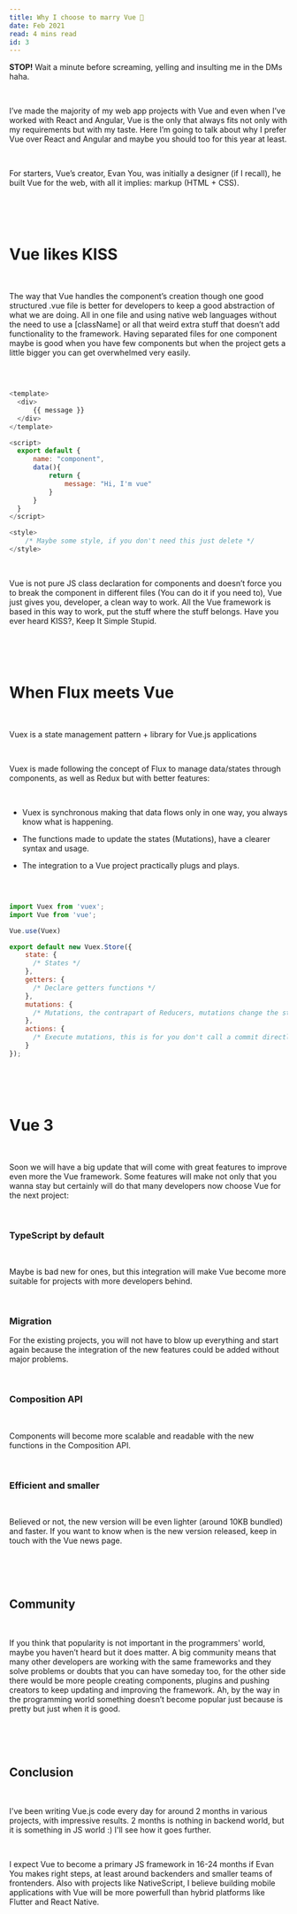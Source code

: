 ```yaml
---
title: Why I choose to marry Vue 💍
date: Feb 2021
read: 4 mins read
id: 3
---
```


**STOP!** Wait a minute before screaming, yelling and insulting me in the DMs haha.

<br/>

I’ve made the majority of my web app projects with Vue and even when I’ve worked with React and Angular, Vue is the only that always fits not only with my requirements but with my taste. Here I’m going to talk about why I prefer Vue over React and Angular and maybe you should too for this year at least.

<br/>

For starters, Vue’s creator, Evan You, was initially a designer (if I recall), he built Vue for the web, with all it implies: markup (HTML + CSS).

<br/>
<br/>
<br/>

# **Vue likes KISS**

<br/>

The way that Vue handles the component’s creation though one good structured .vue file is better for developers to keep a good abstraction of what we are doing. All in one file and using native web languages without the need to use a [className] or all that weird extra stuff that doesn’t add functionality to the framework. Having separated files for one component maybe is good when you have few components but when the project gets a little bigger you can get overwhelmed very easily.

<br/>

```javascript

<template>
  <div>
      {{ message }}
  </div>
</template>

<script>
  export default {
      name: "component",
      data(){
          return {
              message: "Hi, I'm vue"
          }
      }
  }
</script>

<style>
    /* Maybe some style, if you don't need this just delete */
</style>

```

<br/>

Vue is not pure JS class declaration for components and doesn’t force you to break the component in different files (You can do it if you need to), Vue just gives you, developer, a clean way to work. All the Vue framework is based in this way to work, put the stuff where the stuff belongs.
Have you ever heard KISS?, Keep It Simple Stupid.

<br/>
<br/>
<br/>

# **When Flux meets Vue**

<br/>

 Vuex is a state management pattern + library for Vue.js applications

<br/>

Vuex is made following the concept of Flux to manage data/states through components, as well as Redux but with better features:

<br/>

  - Vuex is synchronous making that data flows only in one way, you always know what is happening.

  - The functions made to update the states (Mutations), have a clearer syntax and usage.

  - The integration to a Vue project practically plugs and plays.

<br/>

```javascript

import Vuex from 'vuex';
import Vue from 'vue';

Vue.use(Vuex)

export default new Vuex.Store({
    state: {
      /* States */
    },
    getters: {
      /* Declare getters functions */
    },
    mutations: {
      /* Mutations, the contrapart of Reducers, mutations change the states values */
    },
    actions: {
      /* Execute mutations, this is for you don't call a commit directly in components */
    }
});

```
<br/>
<br/>
<br/>

# **Vue 3**

<br/>

Soon we will have a big update that will come with great features to improve even more the Vue framework. Some features will make not only that you wanna stay but certainly will do that many developers now choose Vue for the next project:

<br/>

### **TypeScript by default**

<br/>

Maybe is bad new for ones, but this integration will make Vue become more suitable for projects with more developers behind.

<br/>

### **Migration**
For the existing projects, you will not have to blow up everything and start again because the integration of the new features could be added without major problems.

<br/>

### **Composition API**

<br/>

Components will become more scalable and readable with the new functions in the Composition API.

<br/>

### **Efficient and smaller**

<br/>

Believed or not, the new version will be even lighter (around 10KB bundled) and faster.
If you want to know when is the new version released, keep in touch with the Vue news page.

<br/>
<br/>
<br/>

## **Community**

<br/>

If you think that popularity is not important in the programmers' world, maybe you haven’t heard but it does matter. A big community means that many other developers are working with the same frameworks and they solve problems or doubts that you can have someday too, for the other side there would be more people creating components, plugins and pushing creators to keep updating and improving the framework. Ah, by the way in the programming world something doesn’t become popular just because is pretty but just when it is good.

<br/>
<br/>
<br/>


## **Conclusion**

<br/>

I've been writing Vue.js code every day for around 2 months in various projects, with impressive results. 2 months is nothing in backend world, but it is something in JS world :) I'll see how it goes further.

<br/>

I expect Vue to become a primary JS framework in 16-24 months if Evan You makes right steps, at least around backenders and smaller teams of frontenders. Also with projects like NativeScript, I believe building mobile applications with Vue will be more powerfull than hybrid platforms like Flutter and React Native. 

